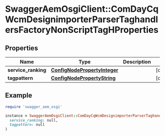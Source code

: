 # SwaggerAemOsgiClient::ComDayCqWcmDesignimporterParserTaghandlersFactoryNonScriptTagHProperties

## Properties

| Name | Type | Description | Notes |
| ---- | ---- | ----------- | ----- |
| **service_ranking** | [**ConfigNodePropertyInteger**](ConfigNodePropertyInteger.md) |  | [optional] |
| **tagpattern** | [**ConfigNodePropertyString**](ConfigNodePropertyString.md) |  | [optional] |

## Example

```ruby
require 'swagger_aem_osgi'

instance = SwaggerAemOsgiClient::ComDayCqWcmDesignimporterParserTaghandlersFactoryNonScriptTagHProperties.new(
  service_ranking: null,
  tagpattern: null
)
```

